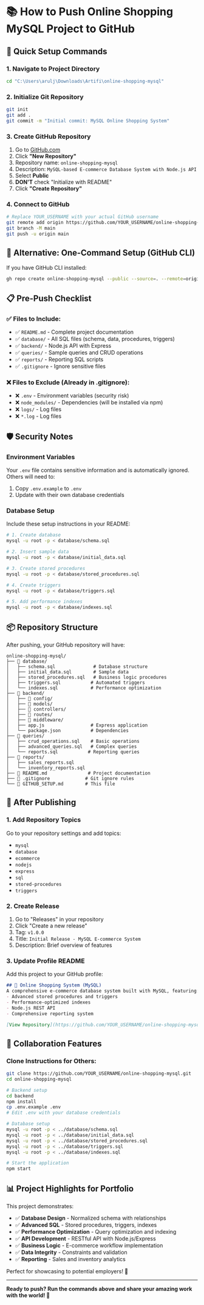 # 📚 How to Push Online Shopping MySQL Project to GitHub

## 🎯 Quick Setup Commands

### 1. Navigate to Project Directory
```bash
cd "C:\Users\arulj\Downloads\Artifi\online-shopping-mysql"
```

### 2. Initialize Git Repository
```bash
git init
git add .
git commit -m "Initial commit: MySQL Online Shopping System"
```

### 3. Create GitHub Repository
1. Go to [GitHub.com](https://github.com)
2. Click **"New Repository"** 
3. Repository name: `online-shopping-mysql`
4. Description: `MySQL-based E-commerce Database System with Node.js API`
5. Select **Public** 
6. **DON'T** check "Initialize with README"
7. Click **"Create Repository"**

### 4. Connect to GitHub
```bash
# Replace YOUR_USERNAME with your actual GitHub username
git remote add origin https://github.com/YOUR_USERNAME/online-shopping-mysql.git
git branch -M main
git push -u origin main
```

## 🔄 Alternative: One-Command Setup (GitHub CLI)
If you have GitHub CLI installed:
```bash
gh repo create online-shopping-mysql --public --source=. --remote=origin --push
```

## 📋 Pre-Push Checklist

### ✅ Files to Include:
- ✅ `README.md` - Complete project documentation
- ✅ `database/` - All SQL files (schema, data, procedures, triggers)
- ✅ `backend/` - Node.js API with Express
- ✅ `queries/` - Sample queries and CRUD operations
- ✅ `reports/` - Reporting SQL scripts
- ✅ `.gitignore` - Ignore sensitive files

### ❌ Files to Exclude (Already in .gitignore):
- ❌ `.env` - Environment variables (security risk)
- ❌ `node_modules/` - Dependencies (will be installed via npm)
- ❌ `logs/` - Log files
- ❌ `*.log` - Log files

## 🛡️ Security Notes

### Environment Variables
Your `.env` file contains sensitive information and is automatically ignored.
Others will need to:
1. Copy `.env.example` to `.env`
2. Update with their own database credentials

### Database Setup
Include these setup instructions in your README:
```bash
# 1. Create database
mysql -u root -p < database/schema.sql

# 2. Insert sample data
mysql -u root -p < database/initial_data.sql

# 3. Create stored procedures
mysql -u root -p < database/stored_procedures.sql

# 4. Create triggers
mysql -u root -p < database/triggers.sql

# 5. Add performance indexes
mysql -u root -p < database/indexes.sql
```

## 📦 Repository Structure

After pushing, your GitHub repository will have:

```
online-shopping-mysql/
├── 📁 database/
│   ├── schema.sql              # Database structure
│   ├── initial_data.sql        # Sample data
│   ├── stored_procedures.sql   # Business logic procedures
│   ├── triggers.sql           # Automated triggers
│   └── indexes.sql            # Performance optimization
├── 📁 backend/
│   ├── 📁 config/
│   ├── 📁 models/
│   ├── 📁 controllers/
│   ├── 📁 routes/
│   ├── 📁 middleware/
│   ├── app.js                 # Express application
│   └── package.json           # Dependencies
├── 📁 queries/
│   ├── crud_operations.sql    # Basic operations
│   ├── advanced_queries.sql   # Complex queries
│   └── reports.sql           # Reporting queries
├── 📁 reports/
│   ├── sales_reports.sql
│   └── inventory_reports.sql
├── 📄 README.md               # Project documentation
├── 📄 .gitignore             # Git ignore rules
└── 📄 GITHUB_SETUP.md        # This file
```

## 🌟 After Publishing

### 1. Add Repository Topics
Go to your repository settings and add topics:
- `mysql`
- `database`
- `ecommerce`
- `nodejs`
- `express`
- `sql`
- `stored-procedures`
- `triggers`

### 2. Create Release
1. Go to "Releases" in your repository
2. Click "Create a new release"
3. Tag: `v1.0.0`
4. Title: `Initial Release - MySQL E-commerce System`
5. Description: Brief overview of features

### 3. Update Profile README
Add this project to your GitHub profile:
```markdown
## 🛒 Online Shopping System (MySQL)
A comprehensive e-commerce database system built with MySQL, featuring:
- Advanced stored procedures and triggers
- Performance-optimized indexes
- Node.js REST API
- Comprehensive reporting system

[View Repository](https://github.com/YOUR_USERNAME/online-shopping-mysql)
```

## 🤝 Collaboration Features

### Clone Instructions for Others:
```bash
git clone https://github.com/YOUR_USERNAME/online-shopping-mysql.git
cd online-shopping-mysql

# Backend setup
cd backend
npm install
cp .env.example .env
# Edit .env with your database credentials

# Database setup
mysql -u root -p < ../database/schema.sql
mysql -u root -p < ../database/initial_data.sql
mysql -u root -p < ../database/stored_procedures.sql
mysql -u root -p < ../database/triggers.sql
mysql -u root -p < ../database/indexes.sql

# Start the application
npm start
```

## 📊 Project Highlights for Portfolio

This project demonstrates:
- ✅ **Database Design** - Normalized schema with relationships
- ✅ **Advanced SQL** - Stored procedures, triggers, indexes
- ✅ **Performance Optimization** - Query optimization and indexing
- ✅ **API Development** - RESTful API with Node.js/Express
- ✅ **Business Logic** - E-commerce workflow implementation
- ✅ **Data Integrity** - Constraints and validation
- ✅ **Reporting** - Sales and inventory analytics

Perfect for showcasing to potential employers! 🚀

---

**Ready to push? Run the commands above and share your amazing work with the world! 🌟**

